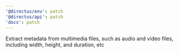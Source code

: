 ```yaml
---
'@directus/env': patch
'@directus/api': patch
'docs': patch
---
```


Extract metadata from multimedia files, such as audio and video files, including width, height, and duration, etc
